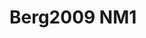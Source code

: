 # Berg2009 NM1
<a name="material" />
<script type="application/ld+json">

  {
    "@context": "https://schema.org/",
    "@type": "ChemicalSubstance",
    "http://purl.org/dc/terms/conformsTo":
      {
        "@type": "CreativeWork",
        "@id": "https://bioschemas.org/profiles/ChemicalSubstance/0.4-RELEASE/"
      },
    "@id": "https://egonw.github.io/nanowiki/nanowiki145.html#material",
    "name": "Berg2009 NM1",
    "sameAs: "http://127.0.0.1/mediawiki/index.php/Special:URIResolver/Berg2009_NM1"
  }
</script>


